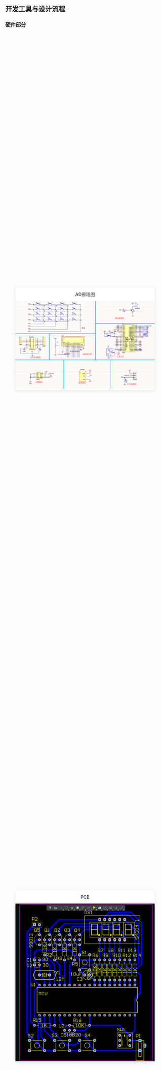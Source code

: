 
开发工具与设计流程
-------------

### 硬件部分

<div style="display: flex; flex-wrap: wrap; gap: 20px; justify-content: center; align-items: center; min-height: 100vh; padding: 20px;">
  <div style="flex: 0 1 440px; background: #fff; border-radius: 8px; box-shadow: 0 2px 12px rgba(0,0,0,0.1); 
              display: flex; flex-direction: column; justify-content: center; align-items: center;">
    <div style="padding: 12px; font-weight: 500; color: #333; text-align: center;">AD原理图	</div>
    <a href="assets/img/ad.png" target="_blank" 
       style="display: block; overflow: hidden; transition: transform 0.3s ease;"
       onmouseover="this.style.transform='scale(1.03)'" 
       onmouseout="this.style.transform='scale(1)'">
      <img src="assets/img/ad.png" 
           style="width: 100%; height: auto; max-width: 440px; object-fit: contain;">
    </a>
  </div>
  <div style="flex: 0 1 440px; background: #fff; border-radius: 8px; box-shadow: 0 2px 12px rgba(0,0,0,0.1);
              display: flex; flex-direction: column; justify-content: center; align-items: center;">
    <div style="padding: 12px; font-weight: 500; color: #333; text-align: center;">PCB</div>
    <a href="assets/img/pcb.png" target="_blank" 
       style="display: block; overflow: hidden; transition: transform 0.3s ease;"
       onmouseover="this.style.transform='scale(1.03)'" 
       onmouseout="this.style.transform='scale(1)'">
      <img src="assets/img/pcb.png" 
           style="width: 100%; height: auto; max-width: 440px; object-fit: contain;">
    </a>
  </div>
</div>

<div style="display: flex; flex-wrap: wrap; gap: 20px; justify-content: center; padding: 15px;">
  <div style="flex: 1 1 400px; max-width: calc(50% - 10px); min-width: 300px; margin: 10px; text-align: center;"
       onmouseover="this.style.transform='scale(1.02)'; this.style.boxShadow='0 10px 20px rgba(0,0,0,0.15)'" 
       onmouseout="this.style.transform='scale(1)'; this.style.boxShadow='0 2px 8px rgba(0,0,0,0.1)'"
       style="transition: all 0.3s ease; box-shadow: 0 2px 8px rgba(0,0,0,0.1); border-radius: 8px; overflow: hidden;">
    <div style="padding:12px; background:#f8f9fa; border-bottom:1px solid #eee; font-weight:500; color:#2d3436;">
      红外指令
    </div>
    <a href="assets/img/XDXK202208047_01900.jpg" target="_blank" style="display:block; overflow:hidden;">
      <img src="assets/img/XDXK202208047_01900.jpg" 
           style="width:100%; height:auto; max-width:440px; transition: transform 0.3s ease;"
           onmouseover="this.style.transform='scale(1.1)'" 
           onmouseout="this.style.transform='scale(1)'">
    </a>
  </div>
  <div style="flex: 1 1 400px; max-width: calc(50% - 10px); min-width: 300px; margin: 10px; text-align: center;"
       onmouseover="this.style.transform='scale(1.02)'; this.style.boxShadow='0 10px 20px rgba(0,0,0,0.15)'" 
       onmouseout="this.style.transform='scale(1)'; this.style.boxShadow='0 2px 8px rgba(0,0,0,0.1)'"
       style="transition: all 0.3s ease; box-shadow: 0 2px 8px rgba(0,0,0,0.1); border-radius: 8px; overflow: hidden;">
    <div style="padding:12px; background:#f8f9fa; border-bottom:1px solid #eee; font-weight:500; color:#2d3436;">
      Proteus虚拟仿真
    </div>
    <a href="assets/img/proteus.png" target="_blank" style="display:block; overflow:hidden;">
      <img src="assets/img/proteus.png" 
           style="width:100%; height:auto; max-width:440px; transition: transform 0.3s ease;"
           onmouseover="this.style.transform='scale(1.1)'" 
           onmouseout="this.style.transform='scale(1)'">
    </a>
  </div>
</div>



### 软件开发工具

本系统的软件设计主要使用以下工具：

1.  **Keil5**：用于编写和编译程序代码。
2.  **STC-ISP**：用于将编译好的程序下载到单片机中。
3.  **Proteus**：用于将编译好的程序进行仿真调试。

#### 安装和配置步骤

1.  **安装 Keil5**：确保安装的是 Keil5 C51 版本，因为这是专门为 51 单片机设计的开发环境。
2.  **安装 STC-ISP**：该软件用于将编译后的程序下载到单片机中。
3.  **其他工具（可选）**：如有道词典和福昕阅读器等辅助工具。

### 软件设计流程

系统的软件设计可以分为以下几个步骤：

1.  **系统初始化**：上电后执行 main 函数，进行必要的初始化操作，包括 I/O 端口、定时器、中断和显示模块的初始化。
2.  **主循环设计**：主循环采用 `switch` 语句，根据不同的运行状态（如自动模式、手动模式、自然风模式）执行相应的功能模块。
3.  **中断服务程序**：使用定时器 0、定时器 1 和外部中断 0 来处理不同的任务，如计时、红外信号捕捉和温度测量。

### 程序模块设计

#### 主程序模块

主程序模块包含三种模式：

1.  **自动模式**：根据温度传感器采集的温度值自动调节风扇转速。
2.  **手动模式**：通过按键或红外遥控手动调节风扇转速。
3.  **自然风模式**：模拟自然风的变化，使风扇转速随机变化。

#### 中断服务程序

中断服务程序包含三个中断：

1.  **定时器 0 中断**：每 50 ms 触发一次，用于直流电机的占空比来调节转速。
2.  **定时器 1 中断**：用于测量红外遥控信号的低电平持续时间，记录有效的数据。
3.  **外部中断 0**：用于捕捉红外遥控信号的下降沿，启动定时器 1。

系统的中断资源使用了定时器 0 中断、定时器 1 中断、外部中断 0。定时器 0 中断每 50 ms 触发一次，根据当前温度，当计时位累计达到一定值时将更新一次电机占空比。外部中断 0 用于捕捉红外遥控信号的下降沿，并打开定时器 1 计算红外遥控信号的低电平持续时间，如果检测到有效的引导码，则开始记录接下来的低电平时长数据存储在 `irdata[]` 中。

#### 子模块设计

包含了以下模块：

1.  **温度采集模块**：使用 DS18B20 温度传感器采集当前温度，并与设定值进行比较。
2.  **显示模块**：使用 LCD1602 显示当前温度、风扇档位和工作模式。
3.  **按键和红外遥控模块**：用于手动控制风扇和切换工作模式。
4.  **电机控制模块**：使用 PWM 信号调节风扇转速。